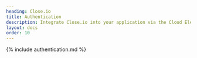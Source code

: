 ```yaml
---
heading: Close.io
title: Authentication
description: Integrate Close.io into your application via the Cloud Elements APIs.
layout: docs
order: 10
---
```


{% include authentication.md %}
